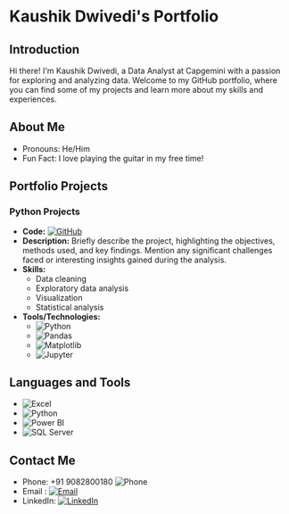 # Kaushik Dwivedi's Portfolio

## Introduction

Hi there! I'm Kaushik Dwivedi, a Data Analyst at Capgemini with a passion for exploring and analyzing data. Welcome to my GitHub portfolio, where you can find some of my projects and learn more about my skills and experiences.

## About Me

- Pronouns: He/Him
- Fun Fact: I love playing the guitar in my free time!

## Portfolio Projects

### Python Projects

- **Code:** [![GitHub](https://img.shields.io/badge/View%20Code-black?logo=github)](https://github.com/goldi90/KaushikDProject/tree/main/Data/Python%20Notebook)
- **Description:**
  Briefly describe the project, highlighting the objectives, methods used, and key findings. Mention any significant challenges faced or interesting insights gained during the analysis.
- **Skills:**
  - Data cleaning
  - Exploratory data analysis
  - Visualization
  - Statistical analysis
- **Tools/Technologies:**
  - ![Python](https://img.shields.io/badge/-Python-blue?logo=python&logoColor=white)
  - ![Pandas](https://img.shields.io/badge/-Pandas-blue?logo=pandas&logoColor=white)
  - ![Matplotlib](https://img.shields.io/badge/-Matplotlib-blue?logo=matplotlib&logoColor=white)
  - ![Jupyter](https://img.shields.io/badge/-Jupyter-orange?logo=jupyter&logoColor=white)

<!-- Add more projects and sections as needed -->

## Languages and Tools

- ![Excel](https://img.shields.io/badge/-Excel-green?logo=microsoft-excel&logoColor=white)
- ![Python](https://img.shields.io/badge/-Python-blue?logo=python&logoColor=white)
- ![Power BI](https://img.shields.io/badge/-Power%20BI-yellow?logo=power-bi&logoColor=white)
- ![SQL Server](https://img.shields.io/badge/-SQL%20Server-blue?logo=microsoft-sql-server&logoColor=white)
<!-- Add more languages and tools as needed -->

## Contact Me

- Phone: +91 9082800180 ![Phone](https://img.shields.io/badge/-Phone-blue?logo=phone&logoColor=white)
- Email :  [![Email](https://img.shields.io/badge/-Email-red?logo=gmail&logoColor=white)](mailto:kaushikdwivedi22@gmail.com)
- LinkedIn: [![LinkedIn](https://img.shields.io/badge/-LinkedIn-blue?logo=linkedin&logoColor=white)](https://www.linkedin.com/in/kaushik-dwivedi/) 



